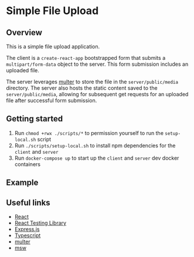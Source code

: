 # Simple File Upload

## Overview

This is a simple file upload application.

The client is a `create-react-app` bootstrapped form that submits a `multipart/form-data` object to the server. This form submission includes an uploaded file.

The server leverages [multer](https://github.com/expressjs/multer) to store the file in the `server/public/media` directory. The server also hosts the static content saved to the `server/public/media`, allowing for subsequent get requests for an uploaded file after successful form submission.

## Getting started

1. Run `chmod +rwx ./scripts/*` to permission yourself to run the `setup-local.sh` script
2. Run `./scripts/setup-local.sh` to install npm dependencies for the `client` and `server`
3. Run `docker-compose up` to start up the `client` and `server` dev docker containers

## Example

## Useful links

* [React](https://reactjs.org/)
* [React Testing Library](https://testing-library.com/docs/react-testing-library/intro/)
* [Express.js](https://expressjs.com/)
* [Typescript](https://www.typescriptlang.org/)
* [multer](https://github.com/expressjs/multer)
* [msw](https://mswjs.io/)